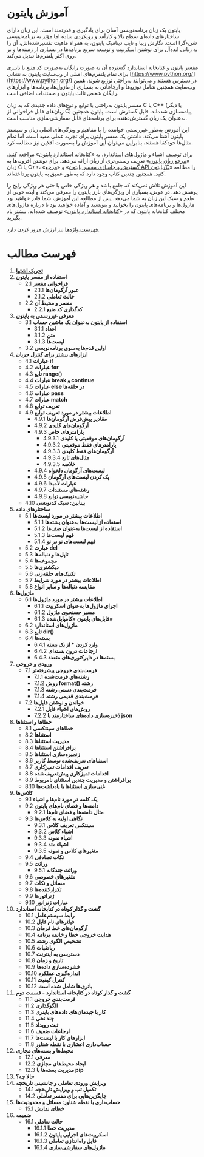 # آموزش پایتون

پایتون یک زبان برنامه‌نویسی آسان برای یادگیری و قدرتمند است. این زبان دارای ساختارهای داده‌ای سطح بالا و کارآمد و رویکردی ساده اما مؤثر به برنامه‌نویسی شیءگرا است. نگارش زیبا و تایپ دینامیک پایتون، به همراه ماهیت تفسیرشده‌اش، آن را به زبانی ایده‌آل برای نوشتن اسکریپت و توسعه سریع برنامه‌ها در بسیاری از زمینه‌ها و بر روی اکثر پلتفرم‌ها تبدیل می‌کند.

مفسر پایتون و کتابخانه استاندارد گسترده آن به صورت رایگان به‌صورت کد منبع یا باینری برای تمام پلتفرم‌های اصلی از وب‌سایت پایتون به نشانی [https://www.python.org/](https://www.python.org/) در دسترس هستند و می‌توانند به‌راحتی توزیع شوند. همین وب‌سایت همچنین شامل توزیع‌ها و ارجاعاتی به بسیاری از ماژول‌ها، برنامه‌ها و ابزارهای رایگان شخص ثالث پایتون و مستندات اضافی است.

مفسر پایتون به‌راحتی با توابع و نوع‌های داده جدیدی که به زبان C یا C++ (یا دیگر زبان‌های قابل فراخوانی از C) پیاده‌سازی شده‌اند، قابل گسترش است. پایتون همچنین به‌عنوان یک زبان گسترش‌دهنده برای برنامه‌های قابل سفارشی‌سازی مناسب است.

این آموزش به‌طور غیررسمی خواننده را با مفاهیم و ویژگی‌های اصلی زبان و سیستم پایتون آشنا می‌کند. داشتن یک مفسر پایتون برای تجربه عملی مفید است، اما تمام مثال‌ها خودکفا هستند، بنابراین می‌توان این آموزش را به‌صورت آفلاین نیز مطالعه کرد.

برای توصیف اشیاء و ماژول‌های استاندارد، به «[کتابخانه استاندارد پایتون](https://docs.python.org/3/library/index.html#library-index)» مراجعه کنید. «[مرجع زبان پایتون](https://docs.python.org/3/reference/index.html#reference-index)» تعریف رسمی‌تری از زبان ارائه می‌دهد. برای نوشتن افزونه‌ها به زبان C یا C++، «[گسترش و جاسازی مفسر پایتون](https://docs.python.org/3/extending/index.html#extending-index)» و «[مرجع API پایتون/C](https://docs.python.org/3/c-api/index.html#c-api-index)» را مطالعه کنید. همچنین چندین کتاب وجود دارد که به‌طور عمیق به پایتون پرداخته‌اند.

این آموزش تلاش نمی‌کند که جامع باشد و هر ویژگی خاص یا حتی هر ویژگی رایج را پوشش دهد. در عوض، بسیاری از ویژگی‌های بارز پایتون را معرفی می‌کند و ایده خوبی از طعم و سبک این زبان به شما می‌دهد. پس از مطالعه این آموزش، شما قادر خواهید بود ماژول‌ها و برنامه‌های پایتون را بخوانید و بنویسید و آماده خواهید بود تا درباره ماژول‌های مختلف کتابخانه پایتون که در «[کتابخانه استاندارد پایتون](https://docs.python.org/3/library/index.html#library-index)» توصیف شده‌اند، بیشتر یاد بگیرید.

[فهرست واژه‌ها](https://docs.python.org/3/glossary.html#glossary) نیز ارزش مرور کردن دارد.

# فهرست مطالب

1. **[تحریک اشتها](https://github.com/BDadmehr0/Docs-Python-3/blob/main/1/1.md)**
2. **استفاده از مفسر پایتون**
   - 2.1 **فراخوانی مفسر**
      - 2.1.1 **عبور آرگومان‌ها**
      - 2.1.2 **حالت تعاملی**
   - 2.2 **مفسر و محیط آن**
      - 2.2.1 **کدگذاری کد منبع**
3. **معرفی غیررسمی به پایتون**
   - 3.1 **استفاده از پایتون به‌عنوان یک ماشین حساب**
      - 3.1.1 **اعداد**
      - 3.1.2 **متن**
      - 3.1.3 **لیست‌ها**
   - 3.2 **اولین قدم‌ها به‌سوی برنامه‌نویسی**
4. **ابزارهای بیشتر برای کنترل جریان**
   - 4.1 **عبارات if**
   - 4.2 **عبارات for**
   - 4.3 **تابع range()**
   - 4.4 **عبارات break و continue**
   - 4.5 **عبارات else در حلقه‌ها**
   - 4.6 **عبارات pass**
   - 4.7 **عبارات match**
   - 4.8 **تعریف توابع**
   - 4.9 **اطلاعات بیشتر در مورد تعریف توابع**
      - 4.9.1 **مقادیر پیش‌فرض آرگومان‌ها**
      - 4.9.2 **آرگومان‌های کلیدی**
      - 4.9.3 **پارامترهای خاص**
         - 4.9.3.1 **آرگومان‌های موقعیتی یا کلیدی**
         - 4.9.3.2 **پارامترهای فقط موقعیتی**
         - 4.9.3.3 **آرگومان‌های فقط کلیدی**
         - 4.9.3.4 **مثال‌های تابع**
         - 4.9.3.5 **خلاصه**
      - 4.9.4 **لیست‌های آرگومان دلخواه**
      - 4.9.5 **پک کردن لیست‌های آرگومان**
      - 4.9.6 **عبارات لامبدا**
      - 4.9.7 **رشته‌های مستندات**
      - 4.9.8 **حاشیه‌نویسی توابع**
   - 4.10 **بینابین: سبک کدنویسی**
5. **ساختارهای داده**
   - 5.1 **اطلاعات بیشتر در مورد لیست‌ها**
      - 5.1.1 **استفاده از لیست‌ها به‌عنوان پشته‌ها**
      - 5.1.2 **استفاده از لیست‌ها به‌عنوان صف‌ها**
      - 5.1.3 **فهم لیست‌ها**
      - 5.1.4 **فهم لیست‌های تو در تو**
   - 5.2 **عبارت del**
   - 5.3 **تاپل‌ها و دنباله‌ها**
   - 5.4 **مجموعه‌ها**
   - 5.5 **دیکشنری‌ها**
   - 5.6 **تکنیک‌های حلقه‌زنی**
   - 5.7 **اطلاعات بیشتر در مورد شرایط**
   - 5.8 **مقایسه دنباله‌ها و سایر انواع**
6. **ماژول‌ها**
   - 6.1 **اطلاعات بیشتر در مورد ماژول‌ها**
      - 6.1.1 **اجرای ماژول‌ها به‌عنوان اسکریپت**
      - 6.1.2 **مسیر جستجوی ماژول**
      - 6.1.3 **فایل‌های پایتون «کامپایل‌شده»**
   - 6.2 **ماژول‌های استاندارد**
   - 6.3 **تابع dir()**
   - 6.4 **بسته‌ها**
      - 6.4.1 **وارد کردن * از یک بسته**
      - 6.4.2 **ارجاعات درون بسته‌ای**
      - 6.4.3 **بسته‌ها در دایرکتوری‌های متعدد**
7. **ورودی و خروجی**
   - 7.1 **فرمت‌بندی خروجی پیشرفته‌تر**
      - 7.1.1 **رشته‌های فرمت‌شده**
      - 7.1.2 **روش format() رشته**
      - 7.1.3 **فرمت‌بندی دستی رشته**
      - 7.1.4 **فرمت‌بندی قدیمی رشته**
   - 7.2 **خواندن و نوشتن فایل‌ها**
      - 7.2.1 **روش‌های اشیاء فایل**
      - 7.2.2 **ذخیره‌سازی داده‌های ساختارمند با json**
8. **خطاها و استثناها**
   - 8.1 **خطاهای سینتکسی**
   - 8.2 **استثناها**
   - 8.3 **مدیریت استثناها**
   - 8.4 **برافراشتن استثناها**
   - 8.5 **زنجیره‌سازی استثناها**
   - 8.6 **استثناهای تعریف‌شده توسط کاربر**
   - 8.7 **تعریف اقدامات تمیزکاری**
   - 8.8 **اقدامات تمیزکاری پیش‌تعریف‌شده**
   - 8.9 **برافراشتن و مدیریت چندین استثنای نامربوط**
   - 8.10 **غنی‌سازی استثناها با یادداشت‌ها**
9. **کلاس‌ها**
   - 9.1 **یک کلمه در مورد نام‌ها و اشیاء**
   - 9.2 **دامنه‌ها و فضای نام‌های پایتون**
      - 9.2.1 **مثال دامنه‌ها و فضای نام‌ها**
   - 9.3 **نگاهی اولیه به کلاس‌ها**
      - 9.3.1 **سینتکس تعریف کلاس**
      - 9.3.2 **اشیاء کلاس**
      - 9.3.3 **اشیاء نمونه**
      - 9.3.4 **اشیاء متد**
      - 9.3.5 **متغیرهای کلاس و نمونه**
   - 9.4 **نکات تصادفی**
   - 9.5 **وراثت**
      - 9.5.1 **وراثت چندگانه**
   - 9.6 **متغیرهای خصوصی**
   - 9.7 **مسائل و نکات**
   - 9.8 **تکرارکننده‌ها**
   - 9.9 **ژنراتورها**
   - 9.10 **عبارات ژنراتور**
10. **گشت و گذار کوتاه در کتابخانه استاندارد**
    - 10.1 **رابط سیستم‌عامل**
    - 10.2 **فیلترهای نام فایل**
    - 10.3 **آرگومان‌های خط فرمان**
    - 10.4 **هدایت خروجی خطا و خاتمه برنامه**
    - 10.5 **تشخیص الگوی رشته**
    - 10.6 **ریاضیات**
    - 10.7 **دسترسی به اینترنت**
    - 10.8 **تاریخ و زمان**
    - 10.9 **فشرده‌سازی داده‌ها**
    - 10.10 **اندازه‌گیری عملکرد**
    - 10.11 **کنترل کیفیت**
    - 10.12 **باتری‌ها شامل شده است**
11. **گشت و گذار کوتاه در کتابخانه استاندارد - قسمت دوم**
    - 11.1 **فرمت‌بندی خروجی**
    - 11.2 **الگوگذاری**
    - 11.3 **کار با چیدمان‌های داده‌های باینری**
    - 11.4 **چند نخی**
    - 11.5 **ثبت رویداد**
    - 11.6 **ارجاعات ضعیف**
    - 11.7 **ابزارهای کار با لیست‌ها**
    - 11.8 **حساب‌داری اعشاری با نقطه شناور**
12. **محیط‌ها و بسته‌های مجازی**
    - 12.1 **معرفی**
    - 12.2 **ایجاد محیط‌های مجازی**
    - 12.3 **مدیریت بسته‌ها با pip**
13. **حالا چه؟**
14. **ویرایش ورودی تعاملی و جانشینی تاریخچه**
    - 14.1 **تکمیل تب و ویرایش تاریخچه**
    - 14.2 **جایگزین‌هایی برای مفسر تعاملی**
15. **حساب‌داری با نقطه شناور: مسائل و محدودیت‌ها**
    - 15.1 **خطای نمایش**
16. **ضمیمه**
    - 16.1 **حالت تعاملی**
       - 16.1.1 **مدیریت خطا**
       - 16.1.2 **اسکریپت‌های اجرایی پایتون**
       - 16.1.3 **فایل راه‌اندازی تعاملی**
       - 16.1.4 **ماژول‌های سفارشی‌سازی**
